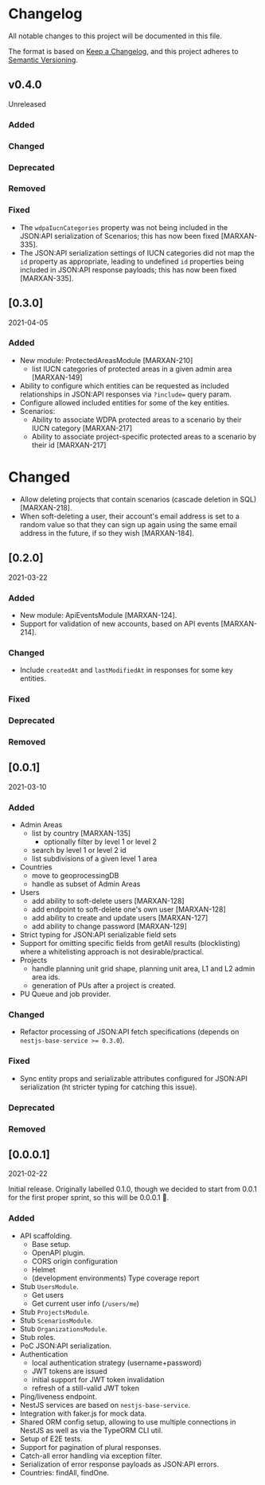 # Changelog

All notable changes to this project will be documented in this file.

The format is based on [Keep a Changelog](https://keepachangelog.com/en/1.0.0/),
and this project adheres to [Semantic
Versioning](https://semver.org/spec/v2.0.0.html).


## v0.4.0

Unreleased

### Added

### Changed

### Deprecated

### Removed

### Fixed

- The `wdpaIucnCategories` property was not being included in the JSON:API
  serialization of Scenarios; this has now been fixed [MARXAN-335].
- The JSON:API serialization settings of IUCN categories did not map the `id`
  property as appropriate, leading to undefined `id` properties being included
  in JSON:API response payloads; this has now been fixed [MARXAN-335].

## [0.3.0]

2021-04-05

### Added

- New module: ProtectedAreasModule [MARXAN-210]
  - list IUCN categories of protected areas in a given admin area [MARXAN-149]
- Ability to configure which entities can be requested as included relationships
  in JSON:API responses via `?include=` query param.
- Configure allowed included entities for some of the key entities.
- Scenarios:
  - Ability to associate WDPA protected areas to a scenario by their IUCN category [MARXAN-217]
  - Ability to associate project-specific protected areas to a scenario by their id [MARXAN-217] 

# Changed

- Allow deleting projects that contain scenarios (cascade deletion in SQL)
  [MARXAN-218].
- When soft-deleting a user, their account's email address is set to a random
  value so that they can sign up again using the same email address in the
  future, if so they wish [MARXAN-184].

## [0.2.0]

2021-03-22

### Added

- New module: ApiEventsModule [MARXAN-124].
- Support for validation of new accounts, based on API events [MARXAN-214].

### Changed

- Include `createdAt` and `lastModifiedAt` in responses for some key entities.

### Fixed

### Deprecated

### Removed


## [0.0.1]

2021-03-10

### Added

- Admin Areas
  - list by country [MARXAN-135]
    - optionally filter by level 1 or level 2
  - search by level 1 or level 2 id
  - list subdivisions of a given level 1 area
- Countries
  - move to geoprocessingDB
  - handle as subset of Admin Areas
- Users
  - add ability to soft-delete users [MARXAN-128]
  - add endpoint to soft-delete one's own user [MARXAN-128]
  - add ability to create and update users [MARXAN-127]
  - add ability to change password [MARXAN-129]
- Strict typing for JSON:API serializable field sets
- Support for omitting specific fields from getAll results (blocklisting) where
  a whitelisting approach is not desirable/practical.
- Projects
  - handle planning unit grid shape, planning unit area, L1 and L2 admin area
    ids.
  - generation of PUs after a project is created.
- PU Queue and job provider.

### Changed

- Refactor processing of JSON:API fetch specifications (depends on
  `nestjs-base-service >= 0.3.0`).

### Fixed

- Sync entity props and serializable attributes configured for JSON:API
  serialization (ht stricter typing for catching this issue).

### Deprecated

### Removed


## [0.0.0.1]

2021-02-22

Initial release. Originally labelled 0.1.0, though we decided to start from
0.0.1 for the first proper sprint, so this will be 0.0.0.1 🚀.

### Added

- API scaffolding.
  - Base setup.
  - OpenAPI plugin.
  - CORS origin configuration
  - Helmet
  - (development environments) Type coverage report
- Stub `UsersModule`.
  - Get users
  - Get current user info (`/users/me`)
- Stub `ProjectsModule`.
- Stub `ScenariosModule`.
- Stub `OrganizationsModule`.
- Stub roles.
- PoC JSON:API serialization.
- Authentication
  - local authentication strategy (username+password)
  - JWT tokens are issued
  - initial support for JWT token invalidation
  - refresh of a still-valid JWT token
- Ping/liveness endpoint.
- NestJS services are based on `nestjs-base-service`.
- Integration with faker.js for mock data.
- Shared ORM config setup, allowing to use multiple connections in NestJS as
  well as via the TypeORM CLI util.
- Setup of E2E tests.
- Support for pagination of plural responses.
- Catch-all error handling via exception filter.
- Serialization of error response payloads as JSON:API errors.
- Countries: findAll, findOne.
